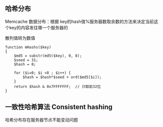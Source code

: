 ##  哈希分布

Memcache 数据分布：根据 key的hash值%服务器数取余数的方法来决定当前这个key的内容发往哪一个服务器的

散列值转为数值

```
function mHashs($key)
{
    $md5 = substr(md5($key), 0, 8);
    $seed = 31;
    $hash = 0;

    for ($i=0; $i <8 ; $i++) { 
        $hash = $hash*$seed + ord($md5[$i]);
    }
    return $hash & 0x7FFFFFFF;  // 只取前32位
}
```

## 一致性哈希算法 Consistent hashing

哈希分布存在服务器节点不能变动问题

